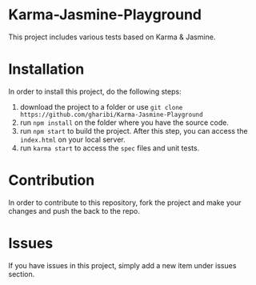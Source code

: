 # Karma-Jasmine-Playground
This project includes various tests based on Karma &amp; Jasmine.

# Installation
In order to install this project, do the following steps:
1) download the project to a folder or use `git clone https://github.com/gharibi/Karma-Jasmine-Playground`
2) run `npm install` on the folder where you have the source code.
3) run `npm start` to build the project. After this step, you can access the `index.html` on your local server.
4) run `karma start` to access the `spec` files and unit tests.

# Contribution
In order to contribute to this repository, fork the project and make your changes and push the back to the repo.

# Issues
If you have issues in this project, simply add a new item under issues section.